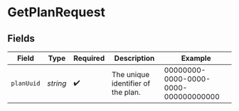 # GetPlanRequest


## Fields

| Field                                | Type                                 | Required                             | Description                          | Example                              |
| ------------------------------------ | ------------------------------------ | ------------------------------------ | ------------------------------------ | ------------------------------------ |
| `planUuid`                           | *string*                             | :heavy_check_mark:                   | The unique identifier of the plan.   | 00000000-0000-0000-0000-000000000000 |